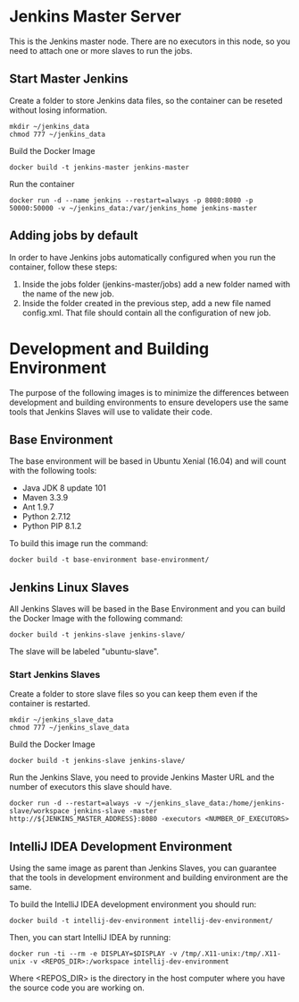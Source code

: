 # Jenkins Master Server #

This is the Jenkins master node. There are no executors in this node, so you need to attach one or more slaves to run the jobs.

## Start Master Jenkins ##

Create a folder to store Jenkins data files, so the container can be reseted without losing information.  
   
    mkdir ~/jenkins_data
    chmod 777 ~/jenkins_data
    
Build the Docker Image  
    
    docker build -t jenkins-master jenkins-master
    
Run the container  
    
    docker run -d --name jenkins --restart=always -p 8080:8080 -p 50000:50000 -v ~/jenkins_data:/var/jenkins_home jenkins-master 

## Adding jobs by default ##

In order to have Jenkins jobs automatically configured when you run the container, follow these steps:  

1. Inside the jobs folder (jenkins-master/jobs) add a new folder named with the name of the new job.  
2. Inside the folder created in the previous step, add a new file named config.xml. That file should contain all the configuration of new job.

# Development and Building Environment #

The purpose of the following images is to minimize the differences between development and building environments to ensure developers use the same tools that Jenkins Slaves will use to validate their code.

## Base Environment ##

The base environment will be based in Ubuntu Xenial (16.04) and will count with the following tools:

- Java JDK 8 update 101
- Maven 3.3.9
- Ant 1.9.7
- Python 2.7.12
- Python PIP 8.1.2

To build this image run the command:  

    docker build -t base-environment base-environment/

## Jenkins Linux Slaves ##

All Jenkins Slaves will be based in the Base Environment and you can build the Docker Image with the following command:  

    docker build -t jenkins-slave jenkins-slave/

The slave will be labeled "ubuntu-slave".

### Start Jenkins Slaves ###

Create a folder to store slave files so you can keep them even if the container is restarted.  
    
    mkdir ~/jenkins_slave_data
    chmod 777 ~/jenkins_slave_data

Build the Docker Image

    docker build -t jenkins-slave jenkins-slave/

Run the Jenkins Slave, you need to provide Jenkins Master URL and the number of executors this slave should have.  

    docker run -d --restart=always -v ~/jenkins_slave_data:/home/jenkins-slave/workspace jenkins-slave -master http://${JENKINS_MASTER_ADDRESS}:8080 -executors <NUMBER_OF_EXECUTORS>

## IntelliJ IDEA Development Environment ##

Using the same image as parent than Jenkins Slaves, you can guarantee that the tools in development environment and building environment are the same.

To build the IntelliJ IDEA development environment you should run:  

    docker build -t intellij-dev-environment intellij-dev-environment/
    
Then, you can start IntelliJ IDEA by running:  

    docker run -ti --rm -e DISPLAY=$DISPLAY -v /tmp/.X11-unix:/tmp/.X11-unix -v <REPOS_DIR>:/workspace intellij-dev-environment

Where <REPOS_DIR> is the directory in the host computer where you have the source code you are working on.
